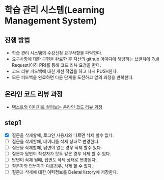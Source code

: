# 학습 관리 시스템(Learning Management System)
## 진행 방법
* 학습 관리 시스템의 수강신청 요구사항을 파악한다.
* 요구사항에 대한 구현을 완료한 후 자신의 github 아이디에 해당하는 브랜치에 Pull Request(이하 PR)를 통해 코드 리뷰 요청을 한다.
* 코드 리뷰 피드백에 대한 개선 작업을 하고 다시 PUSH한다.
* 모든 피드백을 완료하면 다음 단계를 도전하고 앞의 과정을 반복한다.

## 온라인 코드 리뷰 과정
* [텍스트와 이미지로 살펴보는 온라인 코드 리뷰 과정](https://github.com/next-step/nextstep-docs/tree/master/codereview)

## step1
- [x] 질문을 삭제할때, 로그인 사용자와 다르면 삭제 할수 없다.
- [ ] 질문을 삭제할때, 데이터를 삭제 상태로 변경한다.
- [ ] 질문을 삭제할때, 답변이 없는 경우 삭제 할수 있다.
- [ ] 질문과 답변의 작성자가 모두 같은 경우 삭제 할 수 있다.
- [ ] 답변이 삭제 될때, 답변도 삭제 상태로 변경된다.
- [ ] 질문자와 답변자가 다를경우, 삭제 할 수 없다.
- [ ] 질문과 삭제에 대한 이력정보를 DeleteHistory에 저장한다.